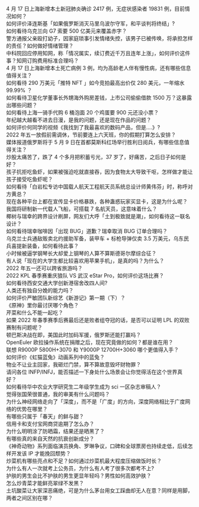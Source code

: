4 月 17 日上海新增本土新冠肺炎确诊 2417 例，无症状感染者 19831 例，目前情况如何？  
如何评价泽连斯基「如果俄罗斯消灭马里乌波尔守军，和平谈判将终结」?  
如何看待乌克兰向 G7 索要 500 亿美元来覆盖赤字？  
警方通报父亲殴打幼子，因家庭琐事引发情绪失控，该男子已被传唤，将承担怎样的责任？如何做好情绪管理？  
中科院回应停用知网，称「情况属实，续订费近千万且连年上涨」，如何评价这件事？知网订购费用标准合理吗？  
4 月 17 日上海新增本土死亡病例 3 例，均为高龄老人伴有慢性病，还有哪些信息值得关注？  
如何看待 290 万美元「推特 NFT 」如今竞拍最高出价仅 280 美元，一年缩水 99.99% ？  
如何看待卫星化学董事长外甥海外购房差钱，上市公司偷偷借款 1500 万？这暴露出哪些问题？  
如何看待上海一骑手代购 6 桶泡面 20 个鸡蛋要 900 元还没小票？  
年纪越大越看不进去日漫，是我的问题，还是现在作品的问题？  
如何评价何同学的视频《我找到了我最喜欢的数码产品，但是....》?  
2022 年五一放假前需调休，节前要连上六天班，你的假期打算怎么安排？  
媒体报道俄罗斯将于 5 月 9 日在首都莫斯科红场举行胜利日阅兵，有哪些信息值得关注？  
炒股太痛苦了，跌了 4 个多月把积蓄亏光，37 岁了，好痛苦，之后日子如何是好？  
孩子抗拒吃鱼虾，如果被强迫吃就直接吞，因为食物太大导致干呕，怎样做才能让孩子接受吃鱼虾呢？  
如何看待「白岩松专访中国载人航天工程航天员系统总设计师黄伟芬」时，称呼对方黄总？  
现在各种平台上都在宣传显卡价格暴跌，各种蛊惑玩家买显卡，这是为什么呢？  
我国将研制新一代载人飞船，可搭载 7 名航天员，这意味着什么？  
椰树与瑞幸的跨界设计刷屏，网友们大呼「土到极致就是潮」，如何看待这一联名设计？  
如何看待瑞幸咖啡因「出现 BUG」道歉？瑞幸取消 BUG 订单合理吗？  
乌克兰士兵通敌贩卖北约援助军备，装甲车 + 标枪导弹仅卖 3.5 万美元，乌东民兵喜提新装备，如何看待此事？  
小时候被逼学钢琴长大却爱上钢琴的人算不算斯德哥尔摩综合征？  
有人说「现在的大学生都比较喜欢用苹果手机」，是真的吗？为什么？  
2022 年五一还可以跨省旅游吗？  
2022 KPL 春季赛重庆狼队 VS 武汉 eStar Pro，如何评价这场比赛？  
如何看待西安交通大学创新港宿舍改四人间?  
人类还有独自分娩的能力吗？  
如何评价严敏团队新综艺《新游记》第一期（下）？  
《原神》里你最讨厌哪个角色？  
芹菜和什么不能一起吃？  
如果 2022 年春季赛季后赛最后还是败者组夺冠的话，是否可以证明 LPL 的双败赛制有问题呢？  
顿巴斯决战在即，美国此时加码军援，俄罗斯还能打赢吗？  
OpenEuler 欧拉操作系统在捐赠之后，现在究竟做的如何？都是谁在用？  
联想 R9000P 5800H+3070 和 Y9000P 12700H+3060 哪个更值得入手？  
如何评价《虹猫蓝兔》动画系列中的蓝兔？  
物业不让业主回家，我砸烂门禁，算不算故意毁坏财物罪？  
请问各位 INFP/INFJ，能否描述一下身处什么场景会让你觉得活在这个世界真好？  
如何看待华中农业大学研究生二年级学生成为 sci 一区杂志审稿人？  
觉得张国荣很普通，我的审美有什么问题吗？  
为什么神经网络走向了「深度」，而不是「广度」的方向，深度网络相比于广度网络的优势在哪里？  
有哪些只属于「春天」的鲜与甜？  
信用卡和支付宝网商贷逾期了怎么办？  
为什么明明涂了防晒霜，结果还是晒黑了？  
有哪些真的来自天然的抗衰创新成分？  
《神奇动物》系列面临演员换角、罗琳争议，口碑和全球票房也持续走低，后续怎样开发该 IP 才能挽回颓势？  
炒菜机有哪些亮点和不足？如何通过炒菜机最大程度压缩做饭时长？  
为什么有人一次就考上公务员，为什么有人考了很多次都考不上?  
护肤的男生会比不护肤的男生更显年轻吗？男性如何高效护肤？  
怎么炒青菜才能鲜亮翠绿不发黑？  
土坑酸菜让大家深恶痛绝，可是为什么茅台用女工踩曲却无人在意？同样是用脚，两者之间区别在哪？  
